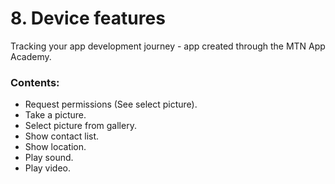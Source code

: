 # 8. Device features
Tracking your app development journey - app created through the MTN App Academy.
### Contents:
* Request permissions (See select picture).
* Take a picture.
* Select picture from gallery.
* Show contact list.
* Show location.
* Play sound.
* Play video.
